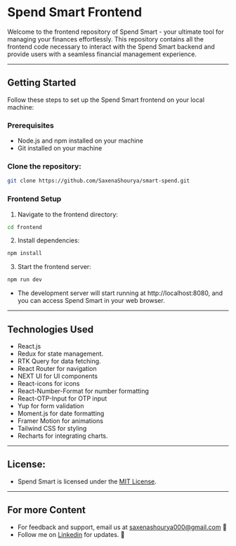 # Spend Smart Frontend

Welcome to the frontend repository of Spend Smart - your ultimate tool for managing your finances effortlessly. This repository contains all the frontend code necessary to interact with the Spend Smart backend and provide users with a seamless financial management experience.

<hr/>

## Getting Started

Follow these steps to set up the Spend Smart frontend on your local machine:

### Prerequisites

- Node.js and npm installed on your machine
- Git installed on your machine

### Clone the repository:

```bash
git clone https://github.com/SaxenaShourya/smart-spend.git
```

### Frontend Setup

1. Navigate to the frontend directory:

```bash
cd frontend
```

2. Install dependencies:

```bash
npm install
```

3. Start the frontend server:

```bash
npm run dev
```

- The development server will start running at http://localhost:8080, and you can access Spend Smart in your web browser.

<hr/>

## Technologies Used

- React.js
- Redux for state management.
- RTK Query for data fetching.
- React Router for navigation
- NEXT UI for UI components
- React-icons for icons
- React-Number-Format for number formatting
- React-OTP-Input for OTP input
- Yup for form validation
- Moment.js for date formatting
- Framer Motion for animations
- Tailwind CSS for styling
- Recharts for integrating charts.

<hr/>

## License:

- Spend Smart is licensed under the [MIT License](../LICENSE).

<hr/>

## For more Content

- For feedback and support, email us at saxenashourya000@gmail.com 📧
- Follow me on [Linkedin](https://www.linkedin.com/in/shouryasaxena) for updates. 🔗
